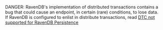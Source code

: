 DANGER: RavenDB's implementation of distributed transactions contains a bug that could cause an endpoint, in certain (rare) conditions, to lose data. If RavenDB is configured to enlist in distribute transactions, read [DTC not supported for RavenDB Persistence](/persistence/ravendb/dtc.md)
